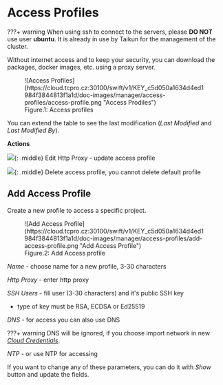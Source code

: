 # **Access Profiles**

???+ warning
    When using ssh to connect to the servers, please **DO NOT** use user **ubuntu**. It is already in use by Taikun for the management of the cluster.

Without internet access and to keep your security, you can download the packages, docker images, etc. using a proxy server.

<figure markdown>
  ![Access Profiles](https://cloud.tcpro.cz:30100/swift/v1/KEY_c5d050a1634d4ed1984f3844813f1a1d/doc-images/manager/access-profiles/access-profile.png "Access Prodiles")
  <figcaption>Figure.1: Access profiles</figcaption>
</figure>

You can extend the table to see the last modification (*Last Modified* and *Last Modified By*).

**Actions**

![](https://cloud.tcpro.cz:30100/swift/v1/KEY_c5d050a1634d4ed1984f3844813f1a1d/doc-images/icons/edit.png){: .middle} Edit Http Proxy - update access profile

![](https://cloud.tcpro.cz:30100/swift/v1/KEY_c5d050a1634d4ed1984f3844813f1a1d/doc-images/icons/delete.png){: .middle} Delete access profile, you cannot delete default profile

## **Add Access Profile**

Create a new profile to access a specific project.

<figure markdown>
  ![Add Access Profile](https://cloud.tcpro.cz:30100/swift/v1/KEY_c5d050a1634d4ed1984f3844813f1a1d/doc-images/manager/access-profiles/add-access-profile.png "Add Access Profile")
  <figcaption>Figure.2: Add Access profile</figcaption>
</figure>

*Name* - choose name for a new profile, 3-30 characters

*Http Proxy* - enter http proxy

*SSH Users* - fill user (3-30 characters) and it's public SSH key

* type of key must be RSA, ECDSA or Ed25519

*DNS* - for access you can also use DNS

???+ warning
     DNS will be ignored, if you choose import network in new [*Cloud Credentials*](../../guidelines/add-cloud-credentials).

*NTP* - or use NTP for accessing

If you want to change any of these parameters, you can do it with *Show* button and update the fields.
